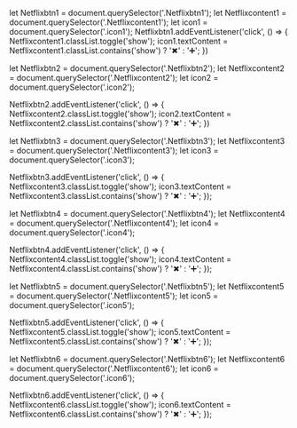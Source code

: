 

let Netflixbtn1 = document.querySelector('.Netflixbtn1');
let Netflixcontent1 = document.querySelector('.Netflixcontent1');
let icon1 = document.querySelector('.icon1');
Netflixbtn1.addEventListener('click', () => {
    Netflixcontent1.classList.toggle('show');
    icon1.textContent = Netflixcontent1.classList.contains('show') ? '✖' : '➕';
})



let Netflixbtn2 = document.querySelector('.Netflixbtn2');
let Netflixcontent2 = document.querySelector('.Netflixcontent2');
let icon2 = document.querySelector('.icon2');

Netflixbtn2.addEventListener('click', () => {
    Netflixcontent2.classList.toggle('show');
    icon2.textContent = Netflixcontent2.classList.contains('show') ? '✖' : '➕';
})



let Netflixbtn3 = document.querySelector('.Netflixbtn3');
let Netflixcontent3 = document.querySelector('.Netflixcontent3');
let icon3 = document.querySelector('.icon3');

Netflixbtn3.addEventListener('click', () => {
    Netflixcontent3.classList.toggle('show');
    icon3.textContent = Netflixcontent3.classList.contains('show') ? '✖' : '➕';
});





let Netflixbtn4 = document.querySelector('.Netflixbtn4');
let Netflixcontent4 = document.querySelector('.Netflixcontent4');
let icon4 = document.querySelector('.icon4');

Netflixbtn4.addEventListener('click', () => {
    Netflixcontent4.classList.toggle('show');
    icon4.textContent = Netflixcontent4.classList.contains('show') ? '✖' : '➕';
});





let Netflixbtn5 = document.querySelector('.Netflixbtn5');
let Netflixcontent5 = document.querySelector('.Netflixcontent5');
let icon5 = document.querySelector('.icon5');

Netflixbtn5.addEventListener('click', () => {
    Netflixcontent5.classList.toggle('show');
    icon5.textContent = Netflixcontent5.classList.contains('show') ? '✖' : '➕';
});




let Netflixbtn6 = document.querySelector('.Netflixbtn6');
let Netflixcontent6 = document.querySelector('.Netflixcontent6');
let icon6 = document.querySelector('.icon6');

Netflixbtn6.addEventListener('click', () => {
    Netflixcontent6.classList.toggle('show');
    icon6.textContent = Netflixcontent6.classList.contains('show') ? '✖' : '➕';
});